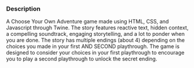 ### Description

A Choose Your Own Adventure game made using HTML, CSS, and Javascript through Twine. The story features reactive text, hidden context, a compelling soundtrack, engaging storytelling, and a lot to ponder when you are done. The story has multiple endings (about 4) depending on the choices you made in your first AND SECOND playthrough. The game is designed to consider your choices in your first playthrough to encourage you to play a second playthrough to unlock the secret ending. 